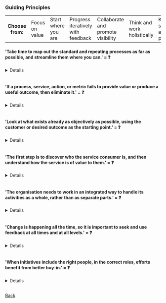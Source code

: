 ### Guiding Principles

<table>
  <tr>
    <th>Choose from:</th>
    <td>Focus on value</td>
    <td>Start where you are</td>
    <td>Progress iteratively with feedback</td>
    <td>Collaborate and promote visibility</td>
    <td>Think and work holistically</td>
    <td>Keep it simple and practical</td>
    <td>Optimise and automate</td>
  </tr>
</table>

#### 'Take time to map out the standard and repeating processes as far as possible, and streamline them where you can.' = &#10067;
<details>
'Take time to map out the standard and repeating processes as far as possible, and streamline them where you can.' =  <b>Optimise and Automate</b>
</details>
<br>

#### 'If a process, service, action, or metric fails to provide value or produce a useful outcome, then eliminate it.' = &#10067;
<details>
'If a process, service, action, or metric fails to provide value or produce a useful outcome, then eliminate it.' = <b>Keep it Simple and Practical</b>
</details>
<br>

#### 'Look at what exists already as objectively as possible, using the customer or desired outcome as the starting point.' = &#10067;
<details>
'Look at what exists already as objectively as possible, using the customer or desired outcome as the starting point.' = <b>Start Where You Are</b>
</details>
<br>

#### 'The first step is to discover who the service consumer is, and then understand how the service is of value to them.' = &#10067;
<details>
'The first step is to discover who the service consumer is, and then understand how the service is of value to them.' = <b>Focus on Value</b>
</details>
<br>

#### 'The organisation needs to work in an integrated way to handle its activities as a whole, rather than as separate parts.' = &#10067;
<details>
'The organisation needs to work in an integrated way to handle its activities as a whole, rather than as separate parts.' = <b>Think and Work Holistically</b>
</details>
<br>

#### 'Change is happening all the time, so it is important to seek and use feedback at all times and at all levels.' = &#10067;
<details>
'Change is happening all the time, so it is important to seek and use feedback at all times and at all levels.' = <b>Progress Iteratively with Feedback</b>
</details>
<br>

#### 'When initiatives include the right people, in the correct roles, efforts benefit from better buy-in.' = &#10067;
<details>
'When initiatives include the right people, in the correct roles, efforts benefit from better buy-in.' = <b>Collaborate and Promote Visibility</b>
</details>
<br>

[Back](README.md)
